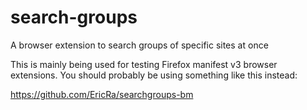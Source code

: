 # search-groups
A browser extension to search groups of specific sites at once

This is mainly being used for testing Firefox manifest v3 browser extensions.  You should probably be using something like this instead:

https://github.com/EricRa/searchgroups-bm
